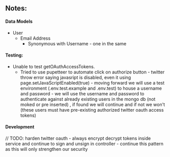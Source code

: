 
## Notes:

#### Data Models
* User
  * Email Address
    * Synonymous with Username - one in the same

#### Testing:
* Unable to test getOAuthAccessTokens.
  * Tried to use pupetteer to automate click on authorize button - twitter throw error saying javasript is disabled, even it using page.setJavaScriptEnabled(true) - moving forward we will use a test environment (.env.test.example and .env.test) to house a username and password - we will use the username and password to authenticate against already existing users in the mongo db (not moked or pre inserted) , if found we will continue and if not we won't (these users must have pre-existing authorized twitter oauth access tokens)

#### Development
// TODO: harden twitter oauth - always encrypt decrypt tokens inside service and continue to sign and unsign in controller - continue this pattern as this will only strengthen our security